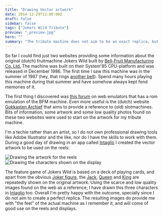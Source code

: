 ```yaml
---
title: "Drawing Vector artwork"
date: 2014-12-29T12:00:00Z
draft: false
sidebar: false
tags: ["Jokers Wild Tribute"]
preview: "_preview.jpg"
hero: ""
summary: "The tribute machine does not aim to be an exact replica, but the artwork should still communicate the right feeling."
---
```


So far I could find just two websites providing some information about the original (dutch) fruitmachine Jokers Wild built by [Bell-Fruit Manufacturing Co. Ltd.](http://www.bellfruitgames.co.uk/bell-fruit-group/about-us)
The machine was built on their System'85 CPU-platform and was released in December 1986. The first time I saw this machine was in the summer of 1987 (hey, that rings [another bell](http://en.wikipedia.org/wiki/Clipper_(programming_language))). Spend many hours playing this machine during that summer and have somehow always kept fond memories of it.

The first thing I discovered was [this forum](http://www.fruit-emu.com/forums/index.php?/files/file/1542-jokers-wild-dx-dutch/) on web emulators that has a rom emulation of the BFM machine. Even more useful is the (dutch) website [Gokkasten Archief](http://www.gokkastenarchief.nl/online/jokers-wild/) that aims to provide a reference to (old) slotmachines.
Bits of information, some artwork and some low quality photos found on these two websites were used to start on the artwork for my tribute machine.

I'm a techie rather than an artist, so I do not own professional drawing tools like Adobe Illustrator and the like, nor do I have the skills to work with them. During a good day of drawing in an app called [Intaglio](http://www.purgatorydesign.com/Intaglio/) I created the vector artwork to be used on the reels:

![Drawing the artwork for the reels](jokers-wild-tribute-reels.jpg)
![Drawing the characters shown on the display](jokers-wild-tribute-characters.jpg)

The feature game of Jokers Wild is based on a deck of playing cards, and apart from the obvious [Joker figure](http://en.wikipedia.org/wiki/Joker_(playing_card)), the [Jack](http://en.wikipedia.org/wiki/Jack_(playing_card)), [Queen](http://en.wikipedia.org/wiki/Queen_(playing_card)) and [King](http://en.wikipedia.org/wiki/King_(playing_card)) are repeatedly shown on the original artwork. Using the scarce and low quality images found on the web as a reference; I have drawn this three characters in [Intaglio](http://www.purgatorydesign.com/Intaglio/) too. Overall I'm pretty happy with the outcome, specially since I do not aim to create a perfect replica. The resulting images do provide me with "the feel" of the actual machine as I remember it, and will come of good use on the reels and displays.